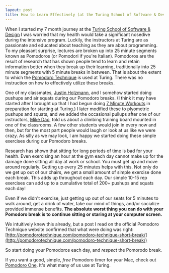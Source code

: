 ```yaml
---
layout: post
title: How to Learn Effectively (at the Turing School of Software & Design)
---
```


When I started my 7 month journey at the [Turing School of Software & Design](http://turing.io/) I was worried that my health would take a significant nosedive during the intensive program. Luckily, the instructors at Turing are as passionate and educated about teaching as they are about programming. To my pleasant surprise, lectures are broken up into 25 minute segments known as Pomodoros (or Pomodori if you're Italian). Pomodoros are the result of research that has shown people tend to learn and retain information better when they break up their learning, traditionally into 25 minute segments with 5 minute breaks in between. That is about the extent to which the [Pomodoro Technique](http://pomodorotechnique.com/) is used at Turing. There was no instruction on how to effectively utilize these breaks.

One of my classmates, [Justin Holzmann](http://www.justinholzmann.com/), and I somehow started doing pushups and air squats during our Pomodoro breaks. (I think it may have started after I brought up that I had begun doing [7 Minute Workouts](http://well.blogs.nytimes.com/2013/05/09/the-scientific-7-minute-workout/) in preparation for starting at Turing.) I later modified these to plyometric pushups and squats, and we added the occasional pullups after one of our instructors, [Mike Dao](http://ploos.io/), told us about a climbing training board mounted in one of the classrooms. A few other students would join in every now and then, but for the most part people would laugh or look at us like we were crazy. As silly as we may look, I am happy we started doing these simple exercises during our Pomodoro breaks.

Research has shown that sitting for long periods of time is bad for your health. Even exercising an hour at the gym each day cannot make up for the damage done sitting all day at work or school. You must get up and move around regularly. Getting up every 25 minutes helps with this. Not only do we get up out of our chairs, we get a small amount of simple exercise done each break. This adds up throughout each day. Our simple 10-15 rep exercises can add up to a cumulative total of 200+ pushups and squats each day!

Even if we didn't exercise, just getting up out of our seats for 5 minutes to walk around, get a drink of water, take our mind of things, and/or socialize provided immense benefits. **The absolute worst thing you can do with your Pomodoro break is to continue sitting or staring at your computer screen.**

We intuitively knew this already, but a post I read on the official Pomodoro Technique website confirmed that what were doing was right:
[http://pomodorotechnique.com/pomodoro-technique-short-break/](http://pomodorotechnique.com/pomodoro-technique-short-break/)

So start doing your Pomodoros each day, and *respect* the Pomorodo break.

If you want a good, simple, *free* Pomodoro timer for your Mac, check out [Pomodoro One](https://itunes.apple.com/us/app/pomodoro-one/id907364780). It's what many of us use at Turing.
